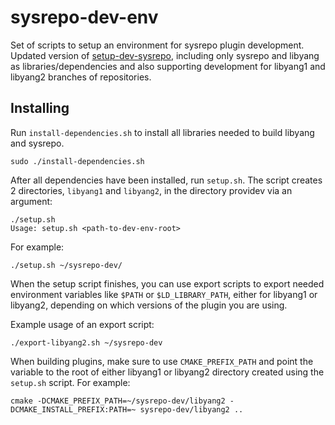 # sysrepo-dev-env
Set of scripts to setup an environment for sysrepo plugin development. Updated version of [setup-dev-sysrepo](https://github.com/sartura/setup-dev-sysrepo), including only sysrepo and libyang as libraries/dependencies and also supporting development for libyang1 and libyang2 branches of repositories.

## Installing
Run `install-dependencies.sh` to install all libraries needed to build libyang and sysrepo.

```
sudo ./install-dependencies.sh
```

After all dependencies have been installed, run `setup.sh`. The script creates 2 directories, `libyang1` and `libyang2`, in the directory providev via an argument:

```
./setup.sh
Usage: setup.sh <path-to-dev-env-root>
```

For example:
```
./setup.sh ~/sysrepo-dev/
```
When the setup script finishes, you can use export scripts to export needed environment variables like `$PATH` or `$LD_LIBRARY_PATH`, either for libyang1 or libyang2, depending on which versions of the plugin you are using.

Example usage of an export script:
```
./export-libyang2.sh ~/sysrepo-dev
```

When building plugins, make sure to use `CMAKE_PREFIX_PATH` and point the variable to the root of either libyang1 or libyang2 directory created using the `setup.sh` script. For example:

```
cmake -DCMAKE_PREFIX_PATH=~/sysrepo-dev/libyang2 -DCMAKE_INSTALL_PREFIX:PATH=~ sysrepo-dev/libyang2 ..
```
